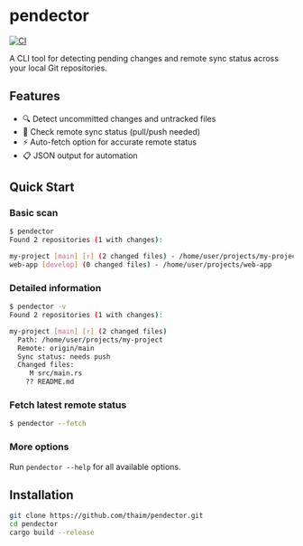 # pendector

[![CI](https://github.com/thaim/pendector/actions/workflows/ci.yml/badge.svg)](https://github.com/thaim/pendector/actions/workflows/ci.yml)

A CLI tool for detecting pending changes and remote sync status across your local Git repositories.

## Features

- 🔍 Detect uncommitted changes and untracked files
- 🔄 Check remote sync status (pull/push needed)
- ⚡ Auto-fetch option for accurate remote status
- 📋 JSON output for automation

## Quick Start

### Basic scan
```bash
$ pendector
Found 2 repositories (1 with changes):

my-project [main] [↑] (2 changed files) - /home/user/projects/my-project
web-app [develop] (0 changed files) - /home/user/projects/web-app
```

### Detailed information
```bash
$ pendector -v
Found 2 repositories (1 with changes):

my-project [main] [↑] (2 changed files)
  Path: /home/user/projects/my-project
  Remote: origin/main
  Sync status: needs push
  Changed files:
     M src/main.rs
    ?? README.md
```

### Fetch latest remote status
```bash
$ pendector --fetch
```

### More options
Run `pendector --help` for all available options.

## Installation

```bash
git clone https://github.com/thaim/pendector.git
cd pendector
cargo build --release
```
